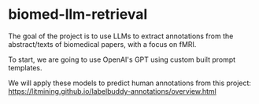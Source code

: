 # biomed-llm-retrieval

The goal of the project is to use LLMs to extract annotations from the abstract/texts of biomedical papers, with a focus on fMRI.

To start, we are going to use OpenAI's GPT using custom built prompt templates.

We will apply these models to predict human annotations from this project: https://litmining.github.io/labelbuddy-annotations/overview.html
